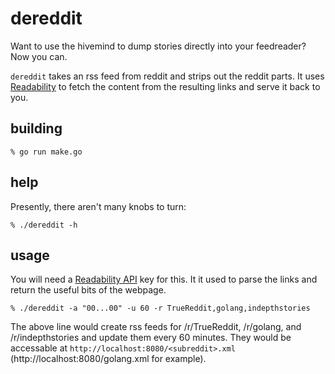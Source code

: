 dereddit
========

Want to use the hivemind to dump stories directly into your feedreader? Now you
can.

`dereddit` takes an rss feed from reddit and strips out the reddit parts. It
uses [Readability](http://www.readability.com) to fetch the content from the
resulting links and serve it back to you.

building
--------

    % go run make.go

help
----

Presently, there aren't many knobs to turn:

    % ./dereddit -h

usage
-----

You will need a [Readability API](http://www.readability.com/developers/api) key
for this. It it used to parse the links and return the useful bits of the
webpage.

    % ./dereddit -a "00...00" -u 60 -r TrueReddit,golang,indepthstories

The above line would create rss feeds for /r/TrueReddit, /r/golang, and
/r/indepthstories and update them every 60 minutes. They would be accessable at
`http://localhost:8080/<subreddit>.xml` (http://localhost:8080/golang.xml for
example).
